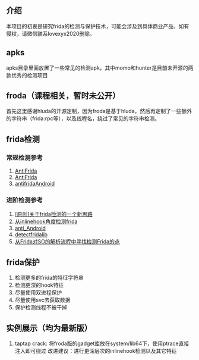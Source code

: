 ## 介绍
本项目的初衷是研究frida的检测与保护技术，可能会涉及到具体商业产品，如有侵权，请微信联系lovexyx2020删除。

## apks
apks目录里面放置了一些常见的检测apk，其中momo和hunter是目前未开源的两款优秀的检测项目

## froda（课程相关，暂时未公开）
首先这里感谢hluda的开源定制，因为froda是基于hluda，然后再定制了一些额外的字符串（frida:rpc等），以及线程名，绕过了常见的字符串检测。

## frida检测

### 常规检测参考
1. [AntiFrida](https://github.com/qtfreet00/AntiFrida)
2. [AntiFrida](https://github.com/xxr0ss/AntiFrida)
3. [antifridaAndroid](https://github.com/emanriquez/antifridaAndroid)

### 进阶检测参考
1. [[原创]关于frida检测的一个新思路](https://bbs.pediy.com/thread-268586.htm)
2. [从inlinehook角度检测frida](https://bbs.pediy.com/thread-269862.htm)
3. [anti_Android](https://github.com/TUGOhost/anti_Android)
4. [detectfridalib](https://github.com/kumar-rahul/detectfridalib)
5. [从Frida对SO的解析流程中寻找检测Frida的点](https://mp.weixin.qq.com/s?__biz=MzIxNDcwOTcwOQ==&mid=2247492981&idx=2&sn=1337a0dd0259195efe078be55d1d4a55&chksm=97a1c1d7a0d648c14f09d0fd9a43e150f53ce79c82ab5098b7dca6cffc663ce7d32eb5a27b2e&scene=126&sessionid=1653073641&key=0a9f15bc7a0b11091058c506225c7aacc781814ef557c1c6195dacd423a4d7507afa9035592752f9405e452a884945d59fe8a303e08a2720f63543e053d51f5610aa3b9c39f4022a941e44e6a95a4e7f94a498dbe19a9910e426a2efb448776eb27f191dff8d34dd848894604e6cda8798d3d39de7b44611a7a06cc8fdf43826&ascene=1&uin=MTA3Mzc3OTIzNQ%3D%3D&devicetype=Windows+Server+2016+x64&version=6305002e&lang=zh_CN&session_us=gh_86e8b32f4148&exportkey=AScNPRbXZl0lSD8Me34jl4w%3D&acctmode=0&pass_ticket=CLipu1oc3Xo23kKaFPk9VMmJWr0KzXLDKmtoNd6o2PRzCklLCrUb3XxUITQ9X3B0&wx_header=0&fontgear=2)

## frida保护
1. 检测更多的frida的特征字符串
2. 检测更深的hook特征
3. 尽量使用双进程保护
4. 尽量使用svc去获取数据
5. 保护检测线程不被干掉

## 实例展示（均为最新版）

1. taptap
crack: 将froda版的gadget库放在system/lib64下，使用ptrace直接注入即可绕过
改进建议：进行更深层次的inlinehook检测以及其它特征


